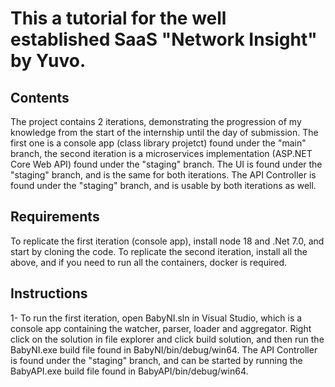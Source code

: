 # This a tutorial for the well established SaaS "Network Insight" by Yuvo.

## Contents
The project contains 2 iterations, demonstrating the progression of my knowledge from the start of the internship until the day of submission.
The first one is a console app (class library projetct) found under the "main" branch, the second iteration is a microservices implementation (ASP.NET Core Web API) found under the "staging" branch.
The UI is found under the "staging" branch, and is the same for both iterations.
The API Controller is found under the "staging" branch, and is usable by both iterations as well.

## Requirements
To replicate the first iteration (console app), install node 18 and .Net 7.0, and start by cloning the code.
To replicate the second iteration, install all the above, and if you need to run all the containers, docker is required.

## Instructions
1-  To run the first iteration, open BabyNI.sln in Visual Studio, which is a console app containing the watcher, parser, loader and aggregator.
    Right click on the solution in file explorer and click build solution, and then run the BabyNI.exe build file found in BabyNI/bin/debug/win64.
    The API Controller is found under the "staging" branch, and can be started by running the BabyAPI.exe build file found in BabyAPI/bin/debug/win64.
